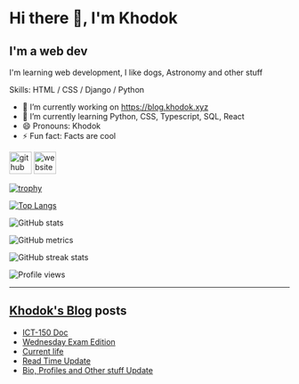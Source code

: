 # Hi there 👋, I'm Khodok

## I'm a web dev

I'm learning web development, I like dogs, Astronomy and other stuff

Skills: HTML / CSS / Django / Python

- 🔭 I’m currently working on https://blog.khodok.xyz
- 🌱 I’m currently learning Python, CSS, Typescript, SQL, React
- 😄 Pronouns: Khodok
- ⚡ Fun fact: Facts are cool

[<img src='https://cdn.jsdelivr.net/npm/simple-icons@3.0.1/icons/github.svg' alt='github' height='40'>](https://github.com/Khoding)
[<img src='https://cdn.jsdelivr.net/npm/simple-icons@3.0.1/icons/icloud.svg' alt='website' height='40'>](https://khodok.xyz)

[![trophy](https://github-profile-trophy.vercel.app/?username=Khoding)](https://github.com/ryo-ma/github-profile-trophy)

[![Top Langs](https://github-readme-stats.vercel.app/api/top-langs/?username=Khoding)](https://github.com/anuraghazra/github-readme-stats)

![GitHub stats](https://github-readme-stats.vercel.app/api?username=Khoding&show_icons=true)  

![GitHub metrics](https://metrics.lecoq.io/Khoding)  

![GitHub streak stats](https://github-readme-streak-stats.herokuapp.com/?user=Khoding)  

![Profile views](https://gpvc.arturio.dev/Khoding)  

---

## [Khodok's Blog] posts

<!-- BLOG-POST-LIST:START -->
- [ICT-150 Doc](https://blog.khodok.xyz/post/ict-150-doc/)
- [Wednesday Exam Edition](https://blog.khodok.xyz/post/wednesday-exam-edition/)
- [Current life](https://blog.khodok.xyz/post/current-life-october-december-2020/)
- [Read Time Update](https://blog.khodok.xyz/post/read-time-update/)
- [Bio, Profiles and Other stuff Update](https://blog.khodok.xyz/post/bio-profiles-and-other-stuff-update/)
<!-- BLOG-POST-LIST:END -->

[khodok's blog]: https://khoding.github.io/Khodirect/khoBlog "Khodok's Blog"
